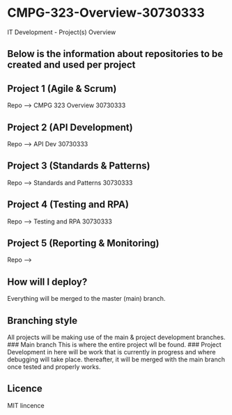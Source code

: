 # CMPG-323-Overview-30730333
IT Development - Project(s) Overview

## Below is the information about repositories to be created and used per project


## Project 1 (Agile & Scrum)
  Repo --> CMPG 323 Overview 30730333
  
## Project 2 (API Development)
  Repo --> API Dev 30730333
  
## Project 3 (Standards & Patterns)
  Repo --> Standards and Patterns 30730333
  
 ## Project 4 (Testing and RPA)
  Repo --> Testing and RPA 30730333
  
 ## Project 5 (Reporting & Monitoring)
  Repo -->
  
  
  ## How will I deploy?
  Everything will be merged to the master (main) branch.
  
  ## Branching style
  All projects will be making use of the main & project development branches. 
          ### Main branch
          This is where the entire project wll be found.
          ### Project Development 
          in here will be work that is currently in progress and where debugging will take place. thereafter, it will be merged with the main branch once tested and             properly works.
  
  ## Licence
  MIT lincence 
